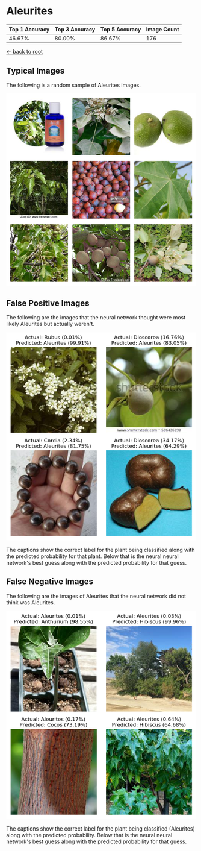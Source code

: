 
# Aleurites

| Top 1 Accuracy | Top 3 Accuracy | Top 5 Accuracy | Image Count | 
| --- | --- | --- | --- |
| 46.67% | 80.00% | 86.67% | 176 | 

[← back to root](https://github.com/HACC2018/ohia.ai#results)

## Typical Images
The following is a random sample of Aleurites images.
<p align="center"> <img src="../../../figures/typical/Aleurites.png?raw=true"> </p>

## False Positive Images
The following are the images that the neural network thought were most likely Aleurites but actually weren't.  
<p align="center"> <img src="../../../figures/false_positives/Aleurites.png?raw=true"> </p>
The captions show the correct label for the plant being classified along with the predicted probability for that plant.  Below that is the neural neural network's best guess along with the predicted probability for that guess.

## False Negative Images
The following are the images of Aleurites that the neural network did not think was Aleurites.  
<p align="center"> <img src="../../../figures/false_negatives/Aleurites.png?raw=true"> </p>
The captions show the correct label for the plant being classified (Aleurites) along with the predicted probability.  Below that is the neural neural network's best guess along with the predicted probability for that guess.
